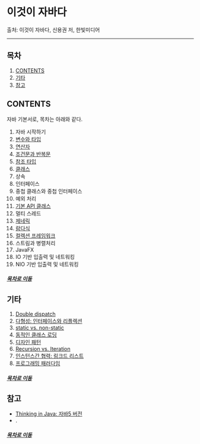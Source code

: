 이것이 자바다
=====
출처: 이것이 자바다, 신용권 저, 한빛미디어
- - -
## 목차
1. [CONTENTS](#CONTENTS)
2. [기타](#기타)
3. [참고](#참고)

## CONTENTS
자바 기본서로, 목차는 아래와 같다.

1. 자바 시작하기
2. [변수와 타입](https://github.com/nara1030/ThisIsJava/blob/master/docs/%EB%B3%80%EC%88%98%EC%99%80%20%ED%83%80%EC%9E%85.md)
3. [연산자](https://github.com/nara1030/ThisIsJava/blob/master/docs/%EC%97%B0%EC%82%B0%EC%9E%90.md)
4. [조건문과 반복문](https://github.com/nara1030/ThisIsJava/blob/master/docs/%EC%A1%B0%EA%B1%B4%EB%AC%B8%EA%B3%BC%20%EB%B0%98%EB%B3%B5%EB%AC%B8.md)
5. [참조 타입](https://github.com/nara1030/ThisIsJava/blob/master/docs/%EC%B0%B8%EC%A1%B0%20%ED%83%80%EC%9E%85.md)
6. [클래스](https://github.com/nara1030/ThisIsJava/blob/master/docs/%ED%81%B4%EB%9E%98%EC%8A%A4.md)
7. 상속
8. 인터페이스
9. 중첩 클래스와 중첩 인터페이스
10. 예외 처리
11. [기본 API 클래스](https://github.com/nara1030/ThisIsJava/blob/master/docs/%EA%B8%B0%EB%B3%B8%20API%20%ED%81%B4%EB%9E%98%EC%8A%A4.md)
12. 멀티 스레드
13. [제네릭](https://github.com/nara1030/ThisIsJava/blob/master/docs/%EC%A0%9C%EB%84%A4%EB%A6%AD.md)
14. [람다식](https://github.com/nara1030/ThisIsJava/blob/master/docs/%EB%9E%8C%EB%8B%A4%EC%8B%9D.md)
15. [컬렉션 프레임워크](https://github.com/nara1030/ThisIsJava/blob/master/docs/%EC%BB%AC%EB%A0%89%EC%85%98%20%ED%94%84%EB%A0%88%EC%9E%84%EC%9B%8C%ED%81%AC.md)
16. 스트림과 병렬처리
17. JavaFX
18. IO 기반 입출력 및 네트워킹
19. NIO 기반 입출력 및 네트워킹

##### [목차로 이동](#목차)

## 기타
1. [Double dispatch](./docs/etc/double_dispatch.md)
2. [다형성: 인터페이스와 리플렉션](./docs/etc/polymorphism.md)
3. [static vs. non-static](./docs/etc/static_vs_non-static.md)
4. [동적인 클래스 로딩](./docs/etc/dynamic_loading.md)
5. [디자인 패턴](./docs/etc/design_pattern.md)
6. [Recursion vs. Iteration](./docs/etc/iteration_vs_recursion.md)
7. [인스턴스간 협력: 링크드 리스트](./docs/etc/cooperation_of_instance.md)
8. [프로그래밍 패러다임](./docs/etc/programming_paradigm.md)

##### [목차로 이동](#목차)

## 참고
* [Thinking in Java: 자바5 버전](https://github.com/nara1030/thinkingInJava/blob/master/README.md)
* .

##### [목차로 이동](#목차)